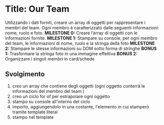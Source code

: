 Title: Our Team
===
Utilizzando i dati forniti, creare un array di oggetti per rappresentare i membri del team.
Ogni membro è caratterizzato dalle seguenti informazioni: nome, ruolo e foto.
**MILESTONE 0:**
Creare l’array di oggetti con le informazioni fornite.
**MILESTONE 1:**
Stampare su console, per ogni membro del team, le informazioni di nome, ruolo e la stringa della foto
**MILESTONE 2:**
Stampare le stesse informazioni su DOM sotto forma di stringhe
**BONUS 1:**
Trasformare la stringa foto in una immagine effettiva
**BONUS 2:**
Organizzare i singoli membri in card/schede

## Svolgimento

1. creo un array che contiene degli oggetti (ogni oggetto conterrà le informazioni del membro del team )
2. creo un ciclo for of per estrapolare ogni oggetto
3. stampo su console all'interno del ciclo 
4. importo, aggiungendolo in una costante, l'elemento in cui stamperò tramite template literal 
5. stampo nel template


